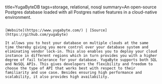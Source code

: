 title=YugaByteDB
tags=storage, relational, nosql
summary=An open-source Postgres database loaded with all Postgres native features in a cloud-native environment.
~~~~~~

[Website](https://www.yugabyte.com/) | [Source](https://github.com/yugabyte)

It allows you to host your database on multiple clouds at the same time thereby giving you more control over your database system and eliminating vendor lock-in. This also enables you to deploy your cloud instance in different regions which in turn provides you with a higher degree of fail tolerance for your database. YugaByte supports both SQL and NoSQL APIs. This gives developers the flexibility and freedom to choose the type of API that works best with respect to their familiarity and use case. Besides ensuring high performance and scalability, it also provides high availability. 

